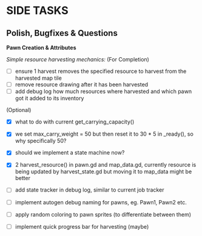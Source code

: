# SIDE TASKS

## Polish, Bugfixes & Questions

**Pawn Creation & Attributes**

*Simple resource harvesting mechanics:*
(For Completion)
- [ ] ensure 1 harvest removes the specified resource to harvest from the harvested map tile
- [ ] remove resource drawing after it has been harvested
- [ ] add debug log how much resources where harvested and which pawn got it added to its inventory

(Optional)
- [x] what to do with current get_carrying_capacity()
- [x] we set max_carry_weight = 50 but then reset it to 30 * 5 in _ready(), so why specifically 50?
- [x] should we implement a state machine now?
- [x] 2 harvest_resource() in pawn.gd and map_data.gd, currently resource is being updated by harvest_state.gd but moving it to map_data might be better
- [ ] add state tracker in debug log, similar to current job tracker
- [ ] implement autogen debug naming for pawns, eg. Pawn1, Pawn2 etc.
- [ ] apply random coloring to pawn sprites (to differentiate between them)
- [ ] implement quick progress bar for harvesting (maybe)

